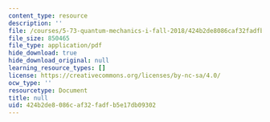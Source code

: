 ```yaml
---
content_type: resource
description: ''
file: /courses/5-73-quantum-mechanics-i-fall-2018/424b2de8086caf32fadfb5e17db09302_MIT5_73F18_Lec18.pdf
file_size: 850465
file_type: application/pdf
hide_download: true
hide_download_original: null
learning_resource_types: []
license: https://creativecommons.org/licenses/by-nc-sa/4.0/
ocw_type: ''
resourcetype: Document
title: null
uid: 424b2de8-086c-af32-fadf-b5e17db09302
---
```

